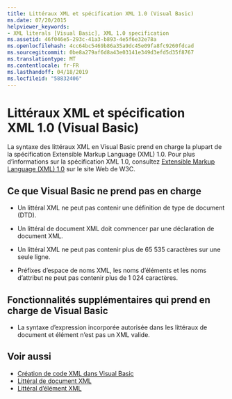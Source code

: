 ```yaml
---
title: Littéraux XML et spécification XML 1.0 (Visual Basic)
ms.date: 07/20/2015
helpviewer_keywords:
- XML literals [Visual Basic], XML 1.0 specification
ms.assetid: 46f046e5-293c-41a3-b893-4e5f6e32e78a
ms.openlocfilehash: 4cc64bc5469b86a35a9dc45e09fa8fc9260fdcad
ms.sourcegitcommit: 0be8a279af6d8a43e03141e349d3efd5d35f8767
ms.translationtype: MT
ms.contentlocale: fr-FR
ms.lasthandoff: 04/18/2019
ms.locfileid: "58832406"
---
```

# <a name="xml-literals-and-the-xml-10-specification-visual-basic"></a>Littéraux XML et spécification XML 1.0 (Visual Basic)
La syntaxe des littéraux XML en Visual Basic prend en charge la plupart de la spécification Extensible Markup Language (XML) 1.0. Pour plus d’informations sur la spécification XML 1.0, consultez [Extensible Markup Language (XML) 1.0](https://www.w3.org/TR/xml) sur le site Web de W3C.  
  
## <a name="what-visual-basic-does-not-support"></a>Ce que Visual Basic ne prend pas en charge  
  
-   Un littéral XML ne peut pas contenir une définition de type de document (DTD).  
  
-   Un littéral de document XML doit commencer par une déclaration de document XML.  
  
-   Un littéral XML ne peut pas contenir plus de 65 535 caractères sur une seule ligne.  
  
-   Préfixes d’espace de noms XML, les noms d’éléments et les noms d’attribut ne peut pas contenir plus de 1 024 caractères.  
  
## <a name="extra-features-that-visual-basic-supports"></a>Fonctionnalités supplémentaires qui prend en charge de Visual Basic  
  
-   La syntaxe d’expression incorporée autorisée dans les littéraux de document et élément n’est pas un XML valide.  
  
## <a name="see-also"></a>Voir aussi

- [Création de code XML dans Visual Basic](../../../../visual-basic/programming-guide/language-features/xml/creating-xml.md)
- [Littéral de document XML](../../../../visual-basic/language-reference/xml-literals/xml-document-literal.md)
- [Littéral d’élément XML](../../../../visual-basic/language-reference/xml-literals/xml-element-literal.md)
